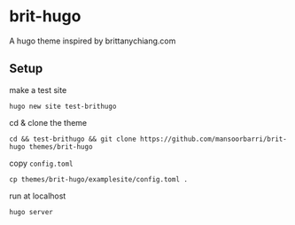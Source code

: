 # brit-hugo
A hugo theme inspired by brittanychiang.com

## Setup 

make a test site 
```
hugo new site test-brithugo
```

cd & clone the theme 
```
cd && test-brithugo && git clone https://github.com/mansoorbarri/brit-hugo themes/brit-hugo
```

copy `config.toml`
```
cp themes/brit-hugo/examplesite/config.toml . 
``` 

run at localhost 
```
hugo server 
```
